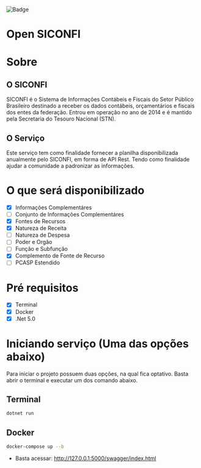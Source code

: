 ![Badge](https://dotnet.microsoft.com/static/images/redesign/downloads-dotnet.svg?v=uLixlb9S-A5Qlb2r4ONUKPIBIrr2ABPgOfgTSqfDRwY)
# Open SICONFI

# Sobre
## O SICONFI
SICONFI é o Sistema de Informações Contábeis e Fiscais do Setor Público Brasileiro destinado a receber os dados contábeis, orçamentários e fiscais dos entes da federação. Entrou em operação no ano de 2014 e é mantido pela Secretaria do Tesouro Nacional (STN).

## O Serviço
Este serviço tem como finalidade fornecer a planilha disponibilizada anualmente pelo SICONFI, em forma de API Rest. Tendo como finalidade ajudar a comunidade a padronizar as informações.

# O que será disponibilizado
- [x] Informações Complementáres
- [ ] Conjunto de Informações Complementáres
- [x] Fontes de Recursos
- [x] Natureza de Receita
- [ ] Natureza de Despesa
- [ ] Poder e Orgão
- [ ] Função e Subfunção
- [x] Complemento de Fonte de Recurso
- [ ] PCASP Estendido

# Pré requisitos
- [x] Terminal
- [x] Docker
- [x] .Net 5.0

# Iniciando serviço (Uma das opções abaixo) 
Para iniciar o projeto possuem duas opções, na qual fica optativo. Basta abrir o terminal e executar um dos comando abaixo.
## Terminal
```bash
dotnet run
```
## Docker
```bash
docker-compose up --b
```
- Basta acessar: http://127.0.0.1:5000/swagger/index.html